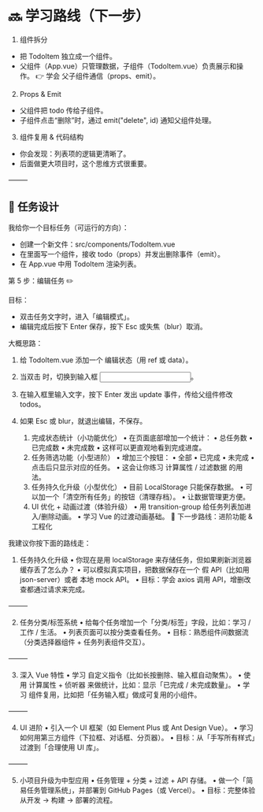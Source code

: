 # 🔜 学习路线（下一步）
1. 组件拆分
- 把 TodoItem 独立成一个组件。
- 父组件（App.vue）只管理数据，子组件（TodoItem.vue）负责展示和操作。
👉 学会 父子组件通信（props、emit）。
2.	Props & Emit
-	父组件把 todo 传给子组件。
-	子组件点击“删除”时，通过 emit("delete", id) 通知父组件处理。
3.	组件复用 & 代码结构
-	你会发现：列表项的逻辑更清晰了。
-	后面做更大项目时，这个思维方式很重要。

⸻

## 🔧 任务设计

我给你一个目标任务（可运行的方向）：
-	创建一个新文件：src/components/TodoItem.vue
-	在里面写一个组件，接收 todo（props）并发出删除事件（emit）。
-	在 App.vue 中用 TodoItem 渲染列表。

第 5 步：编辑任务 ✏️

目标：
- 双击任务文字时，进入「编辑模式」。
- 编辑完成后按下 Enter 保存，按下 Esc 或失焦（blur）取消。

大概思路：
1. 给 TodoItem.vue 添加一个 编辑状态（用 ref 或 data）。
2. 当双击 <span> 时，切换到输入框 <input>。
3. 在输入框里输入文字，按下 Enter 发出 update 事件，传给父组件修改 todos。
4. 如果 Esc 或 blur，就退出编辑，不保存。

	1.	完成状态统计（小功能优化）
	•	在页面底部增加一个统计：
	•	总任务数
	•	已完成数
	•	未完成数
	•	这样可以更直观地看到完成进度。
	2.	任务筛选功能（小型进阶）
	•	增加三个按钮：
	•	全部
	•	已完成
	•	未完成
	•	点击后只显示对应的任务。
	•	这会让你练习 计算属性 / 过滤数据 的用法。
	3.	任务持久化升级（小型优化）
	•	目前 LocalStorage 只能保存数据。
	•	可以加一个「清空所有任务」的按钮（清理存档）。
	•	让数据管理更方便。
	4.	UI 优化 + 动画过渡（体验升级）
	•	用 transition-group 给任务列表加进入/删除动画。
	•	学习 Vue 的过渡动画基础。
🚀 下一步路线：进阶功能 & 工程化

我建议你按下面的路线走：

1. 任务持久化升级
	•	你现在是用 localStorage 来存储任务，但如果刷新浏览器缓存丢了怎么办？
	•	可以模拟真实项目，把数据保存在一个 假 API（比如用 json-server）或者 本地 mock API。
	•	目标：学会 axios 调用 API，增删改查都通过请求来完成。

⸻

2. 任务分类/标签系统
	•	给每个任务增加一个「分类/标签」字段，比如：学习 / 工作 / 生活。
	•	列表页面可以按分类查看任务。
	•	目标：熟悉组件间数据流（分类选择器组件 + 任务列表组件交互）。

⸻

3. 深入 Vue 特性
	•	学习 自定义指令（比如长按删除、输入框自动聚焦）。
	•	使用 计算属性 + 侦听器 来做统计，比如：显示「已完成 / 未完成数量」。
	•	学习 组件复用，比如把「任务输入框」做成可复用的小组件。

⸻

4. UI 进阶
	•	引入一个 UI 框架（如 Element Plus 或 Ant Design Vue）。
	•	学习如何用第三方组件（下拉框、对话框、分页器）。
	•	目标：从「手写所有样式」过渡到「合理使用 UI 库」。

⸻

5. 小项目升级为中型应用
	•	任务管理 + 分类 + 过滤 + API 存储。
	•	做一个「简易任务管理系统」，并部署到 GitHub Pages（或 Vercel）。
	•	目标：完整体验从开发 → 构建 → 部署的流程。